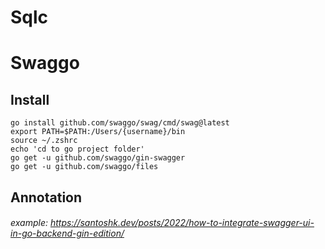 # Sqlc

# Swaggo

## Install

```console
go install github.com/swaggo/swag/cmd/swag@latest
export PATH=$PATH:/Users/{username}/bin
source ~/.zshrc
echo 'cd to go project folder'
go get -u github.com/swaggo/gin-swagger
go get -u github.com/swaggo/files
```

## Annotation

###### example: https://santoshk.dev/posts/2022/how-to-integrate-swagger-ui-in-go-backend-gin-edition/
